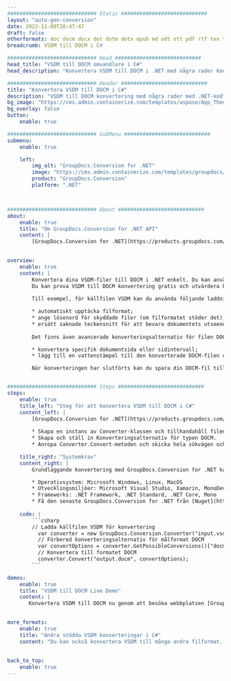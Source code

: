 ```yaml
---
############################# Static ############################
layout: "auto-gen-conversion"
date: 2022-11-08T20:47:47
draft: false
otherformats: doc docm docx dot dotm dotx epub md odt ott pdf rtf tex txt vdx vsdm vsdx vssm vssx vstm vstx vsx vtx xps
breadcrumb: VSDM till DOCM i C#

############################# Head ############################
head_title: "VSDM till DOCM omvandlare i C#"
head_description: "Konvertera VSDM till DOCM i .NET med några rader kod. Använd GroupDocs Document Conversion API för att konvertera över 160 filformat."

############################# Header ############################
title: "Konvertera VSDM till DOCM i C#"
description: "VSDM till DOCM konvertering med några rader med .NET-kod"
bg_image: "https://cms.admin.containerize.com/templates/aspose/App_Themes/V3/images/bg/header1.png"
bg_overlay: false
button:
    enable: true

############################# SubMenu ############################
submenu:
    enable: true

    left:
        img_alt: "GroupDocs.Conversion for .NET"
        image: "https://cms.admin.containerize.com/templates/groupdocs/images/product-logos/90x90-noborder/groupdocs-conversion-net.png"
        product: "GroupDocs.Conversion"
        platform: ".NET"



############################# About ############################
about:
    enable: true
    title: "Om GroupDocs.Conversion for .NET API"
    content: |
        [GroupDocs.Conversion for .NET](https://products.groupdocs.com/conversion/net/) kan användas för att konvertera Microsoft Word, Excel, PowerPoint, PDF, Visio och andra format. GroupDocs.Conversion är ett fristående API som är lämpligt för back-end och interna system där hög prestanda krävs. Det beror inte på någon programvara som Microsoft eller Open Office.
    

overview:
    enable: true
    content: |
        Konvertera dina VSDM-filer till DOCM i .NET enkelt. Du kan använda bara ett par C# kodrader i valfri plattform som du vill, som - Windows, Linux, macOS.
        Du kan prova VSDM till DOCM konvertering gratis och utvärdera konverteringsresultatens kvalitet. Tillsammans med enkla filkonverteringsscenarier kan du prova mer avancerade alternativ för att ladda källfilen VSDM och för att spara resultatet DOCM. 
        
        Till exempel, för källfilen VSDM kan du använda följande laddningsalternativ:

        * automatiskt upptäcka filformat;
        * ange lösenord för skyddade filer (om filformatet stöder det);
        * ersätt saknade teckensnitt för att bevara dokumentets utseende.
        
        Det finns även avancerade konverteringsalternativ för filen DOCM:

        * konvertera specifik dokumentsida eller sidintervall;
        * lägg till en vattenstämpel till den konverterade DOCM-filen och många fler.

        När konverteringen har slutförts kan du spara din DOCM-fil till den lokala filsökvägen eller någon tredje parts lagring som FTP, Amazon S3, Google Drive, Dropbox etc. Observera - för att konvertera VSDM till {{ TO}} det finns inget behov av någon ytterligare programvara installerad - som MS Office, Open Office, Adobe Acrobat Reader etc.


############################# Steps ############################
steps:
    enable: true
    title_left: "Steg för att konvertera VSDM till DOCM i C#"
    content_left: |
        [GroupDocs.Conversion for .NET](https://products.groupdocs.com/conversion/net/) gör det enkelt för utvecklare att konvertera en VSDM-fil till DOCM med några rader kod.
        
        * Skapa en instans av Converter-klassen och tillhandahåll filen VSDM med den fullständiga sökvägen
        * Skapa och ställ in Konverteringsalternativ för typen DOCM.
        * Anropa Converter.Convert-metoden och skicka hela sökvägen och formatet (DOCM) som en parameter

    title_right: "Systemkrav"
    content_right: |
        Grundläggande konvertering med GroupDocs.Conversion for .NET kan göras med bara några enkla steg. Våra API:er stöds på alla större plattformar och operativsystem. Innan du kör koden nedan, se till att du har följande förutsättningar installerade på ditt system.

        * Operativsystem: Microsoft Windows, Linux, MacOS
        * Utvecklingsmiljöer: Microsoft Visual Studio, Xamarin, MonoDevelop
        * Frameworks: .NET Framework, .NET Standard, .NET Core, Mono
        * Få den senaste GroupDocs.Conversion for .NET från [Nuget](https://www.nuget.org/packages/groupdocs.conversion)
         
    code: |
        ```csharp    
        // Ladda källfilen VSDM för konvertering
          var converter = new GroupDocs.Conversion.Converter("input.vsdm");
          // Förbered konverteringsalternativ för målformat DOCM
          var convertOptions = converter.GetPossibleConversions()["docm"].ConvertOptions;
          // Konvertera till formatet DOCM
          converter.Convert("output.docm", convertOptions);
        ```

demos:
    enable: true
    title: "VSDM till DOCM Live Demo"
    content: |
       Konvertera VSDM till DOCM nu genom att besöka webbplatsen [GroupDocs.Conversion App](https://products.groupdocs.app/conversion/family). Onlinedemo har följande fördelar
          

more_formats:
    enable: true
    title: "Andra stödda VSDM konverteringar i C#"
    content: "Du kan också konvertera VSDM till många andra filformat. Se listan nedan."
       
       
back_to_top:
    enable: true
---
```

